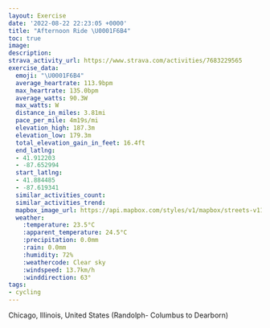 ```yaml
---
layout: Exercise
date: '2022-08-22 22:23:05 +0000'
title: "Afternoon Ride \U0001F6B4"
toc: true
image:
description:
strava_activity_url: https://www.strava.com/activities/7683229565
exercise_data:
  emoji: "\U0001F6B4"
  average_heartrate: 113.9bpm
  max_heartrate: 135.0bpm
  average_watts: 90.3W
  max_watts: W
  distance_in_miles: 3.81mi
  pace_per_mile: 4m19s/mi
  elevation_high: 187.3m
  elevation_low: 179.3m
  total_elevation_gain_in_feet: 16.4ft
  end_latlng:
  - 41.912203
  - -87.652994
  start_latlng:
  - 41.884485
  - -87.619341
  similar_activities_count:
  similar_activities_trend:
  mapbox_image_url: https://api.mapbox.com/styles/v1/mapbox/streets-v11/static/path-5+787af2-1.0(_qs~F%7CcxuONOAj%40BX%3FNKfBEDBBAFCnABN%3FNDDN%3FDAAVKj%40Af%40OzICRE%60AERCDE%3F%3FFAhCDdACN%40z%40C%60%40Ms%40%40k%40GJEI%40J%40O%40%3F%40KEAMWEc%40SKLBJFNl%40GBAFBLAOJvCCb%40B%5ECLAf%40CBHJDJFACGBKL%5DHEBc%40n%40xVEBHTIF%40EZABIEDCHgAF%7BBkAcA%7DB_AFgAVO%5CmAnAMFC%5CEDlAN%3FLD%60%40Wr%40GRW%5CKH%5BZE%5CBHf%40Ml%40%40CAEBIIc%40AQIIAKKkIRMFGLHMM%40SCQ%3FILCOG%40%40HH%3FI%40M%5BY%5CD%3FLbAB%7B%40EVEdA%40l%40F%5EEJ%3FPIVBN%3F%5CTrBAT%5DM_CUMBGLWRKISD%40PIBK%3FOGY%40QCsACWIEDIEJDgAwA%5B%3FKCy%40LGGKJMAIHEMGAEBsAEg%40%3F%7BCNUAa%40Fu%40AI%40GBI%3FSHKE%5BAKCY%40WAGDGECBCGQK%7DA%40SC_AJg%40%3FMBgB%40m%40CO%40%7B%40%40QEa%40JMEM%3FI%40MNMEIKk%40%40SGOFYBk%40AKCaADMAi%40D%5D%3FMHs%40Ac%40B%7D%40Ic%40JYAw%40FK%3FqABcACK%40g%40%40MA_%40%3F%5B%60%40SH%5BM_%40AMCa%40FyAKIAOKADCA%3FEBHAVRx%40AVBJG%5EAt%40GPAp%40CH%40vBFj%40G%7CFBt%40CpB%40zCGv%40%40rDAb%40%5Bt%40OPm%40lAwBjDy%40dAYf%40AJINUX%5Df%40u%40tAY%5Em%40jAADa%40d%40k%40%7C%40kAdBwD~FmArBST%5Bx%40KL%5Bp%40%7B%40zA%5Dh%40KJO%5Ck%40~%40KH%5B%60%40e%40%5C%5Dp%40%7B%40rAQPW%60%40QPw%40pAqCvEIJE%40ICFHDVBnBBbAFf%40Ct%40%40b%40AbACDULYCa%40J),pin-s-s+e5b22e(-87.61935,41.88448),pin-s-f+89ae00(-87.65299999999999,41.91220000000004)/auto/800x800?access_token=pk.eyJ1Ijoiam9zaGJlY2ttYW4iLCJhIjoiY205eWR2aDd1MWZ6djJrbXc4a3M0bWZleiJ9.XiG9OWkNcZk2QzjJbxLB4A
  weather:
    :temperature: 23.5°C
    :apparent_temperature: 24.5°C
    :precipitation: 0.0mm
    :rain: 0.0mm
    :humidity: 72%
    :weathercode: Clear sky
    :windspeed: 13.7km/h
    :winddirection: 63°
tags:
- cycling
---
```

Chicago, Illinois, United States (Randolph- Columbus to Dearborn)

